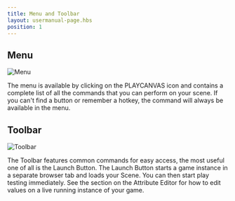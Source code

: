 ```yaml
---
title: Menu and Toolbar
layout: usermanual-page.hbs
position: 1
---
```


## Menu

![Menu][1]

The menu is available by clicking on the PLAYCANVAS icon and contains a complete list of all the commands that you can perform on your scene. If you can't find a button or remember a hotkey, the command will always be available in the menu.

## Toolbar

![Toolbar][2]

The Toolbar features common commands for easy access, the most useful one of all is the Launch Button. The Launch Button starts a game instance in a separate browser tab and loads your Scene. You can then start play testing immediately. See the section on the Attribute Editor for how to edit values on a live running instance of your game.

[1]: /images/user-manual/editor/menus-and-toolbar/menu.png
[2]: /images/user-manual/editor/menus-and-toolbar/toolbar.png
